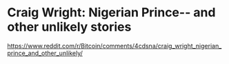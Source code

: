 # Craig Wright: Nigerian Prince-- and other unlikely stories

https://www.reddit.com/r/Bitcoin/comments/4cdsna/craig_wright_nigerian_prince_and_other_unlikely/
